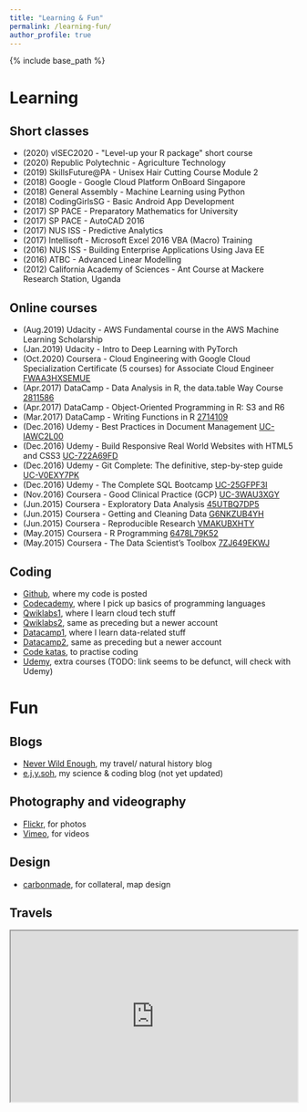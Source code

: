 ```yaml
---
title: "Learning & Fun"
permalink: /learning-fun/
author_profile: true
---
```


{% include base_path %}

# Learning

## Short classes
- (2020) vISEC2020 - "Level-up your R package" short course
- (2020) Republic Polytechnic - Agriculture Technology
- (2019) SkillsFuture@PA - Unisex Hair Cutting Course Module 2
- (2018) Google - Google Cloud Platform OnBoard Singapore
- (2018) General Assembly - Machine Learning using Python
- (2018) CodingGirlsSG - Basic Android App Development
- (2017) SP PACE - Preparatory Mathematics for University
- (2017) SP PACE - AutoCAD 2016
- (2017) NUS ISS - Predictive Analytics
- (2017) Intellisoft - Microsoft Excel 2016 VBA (Macro) Training
- (2016) NUS ISS - Building Enterprise Applications Using Java EE
- (2016) ATBC - Advanced Linear Modelling
- (2012) California Academy of Sciences - Ant Course at Mackere Research Station, Uganda

## Online courses
- (Aug.2019) Udacity - AWS Fundamental course in the AWS Machine Learning Scholarship
- (Jan.2019) Udacity - Intro to Deep Learning with PyTorch
- (Oct.2020) Coursera - Cloud Engineering with Google Cloud Specialization Certificate (5 courses) for Associate Cloud Engineer [FWAA3HXSEMUE](https://www.coursera.org/account/accomplishments/professional-cert/FWAA3HXSEMUE)
- (Apr.2017) DataCamp - Data Analysis in R, the data.table Way Course [2811586](https://www.datacamp.com/statement-of-accomplishment/course/481a8a6d60a321925b6523348a40026e858a7735)
- (Apr.2017) DataCamp - Object-Oriented Programming in R: S3 and R6
- (Mar.2017) DataCamp - Writing Functions in R [2714109](https://www.datacamp.com/statement-of-accomplishment/course/91f3cbac5ea0e642abe6b63d1772159362cb2820)
- (Dec.2016) Udemy - Best Practices in Document Management [UC-IAWC2L00](https://www.udemy.com/certificate/UC-IAWC2L00/)
- (Dec.2016) Udemy - Build Responsive Real World Websites with HTML5 and CSS3 [UC-722A69FD](https://www.udemy.com/certificate/UC-722A69FD/)
- (Dec.2016) Udemy - Git Complete: The definitive, step-by-step guide [UC-V0EXY7PK](https://www.udemy.com/certificate/UC-V0EXY7PK/)
- (Dec.2016) Udemy - The Complete SQL Bootcamp [UC-25GFPF3I](https://www.udemy.com/certificate/UC-25GFPF3I/)
- (Nov.2016) Coursera - Good Clinical Practice (GCP) [UC-3WAU3XGY](https://www.udemy.com/certificate/UC-3WAU3XGY/)
- (Jun.2015) Coursera - Exploratory Data Analysis [45UTBQ7DP5](https://www.coursera.org/account/accomplishments/verify/45UTBQ7DP5)
- (Jun.2015) Coursera - Getting and Cleaning Data [G6NKZUB4YH](https://www.coursera.org/account/accomplishments/verify/G6NKZUB4YH)
- (Jun.2015) Coursera - Reproducible Research [VMAKUBXHTY](https://www.coursera.org/account/accomplishments/verify/VMAKUBXHTY)
- (May.2015) Coursera - R Programming [6478L79K52](https://www.coursera.org/account/accomplishments/verify/6478L79K52)
- (May.2015) Coursera - The Data Scientist’s Toolbox [7ZJ649EKWJ](https://www.coursera.org/account/accomplishments/verify/7ZJ649EKWJ)

## Coding
- [Github](https://www.github.com/eunices), where my code is posted
- [Codecademy](https://www.codecademy.com/profiles/ejysoh), where I pick up basics of programming languages
- [Qwiklabs1](https://www.qwiklabs.com/public_profiles/aaa6e903-6b10-4c05-969e-881c6fad0b92), where I learn cloud tech stuff
- [Qwiklabs2](https://www.qwiklabs.com/public_profiles/9b208ce2-6896-4a6d-89d2-f04235be3e22), same as preceding but a newer account
- [Datacamp1]( https://www.datacamp.com/profile/eunicesjy), where I learn data-related stuff
- [Datacamp2](https://www.datacamp.com/profile/ejysoh), same as preceding but a newer account
- [Code katas](https://www.codewars.com/users/eunix), to practise coding
- [Udemy](https://www.udemy.com/user/eunice-soh/), extra courses (TODO: link seems to be defunct, will check with Udemy)

# Fun

## Blogs
- [Never Wild Enough](https://neverwildenough.blogspot.sg), my travel/ natural history blog
- [e.j.y.soh](https://medium.com/@e.j.y.soh), my science & coding blog (not yet updated)

## Photography and videography
- [Flickr](https://www.flickr.com/photos/ejysoh/albums), for photos
- [Vimeo](https://vimeo.com/ejysoh), for videos

## Design
- [carbonmade](http://eunice.carbonmade.com), for collateral, map design

## Travels 
<iframe src="https://www.google.com/maps/d/embed?mid=1MmLw-ZktRAwyLV7OwWh6U2StXrnVw1od&hl=en" width="100%" height="300px"></iframe>
